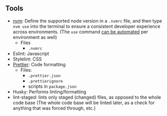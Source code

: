 ## Tools
- [nvm](https://github.com/nvm-sh/nvm): Define the supported node version in a `.nvmrc` file, and then type `nvm use` into the terminal to ensure a consistent developer experience across environments. (The `use` command [can be automated](https://github.com/nvm-sh/nvm#automatically-call-nvm-use) per environment as well)
  - Files
    - `.nvmrc`
- Eslint: Javascript
- Stylelint: CSS
- [Prettier](https://prettier.io/docs/en/index.html): Code formatting
  - Files:
    - `.prettier.json`
    - `.prettierignore`
    - scripts in `package.json`
- Husky: Performs linting/formatting
- lint-staged: lints only staged (changed) files, as opposed to the whole code base (The whole code base will be linted later, as a check for anything that was forced through, etc.)
